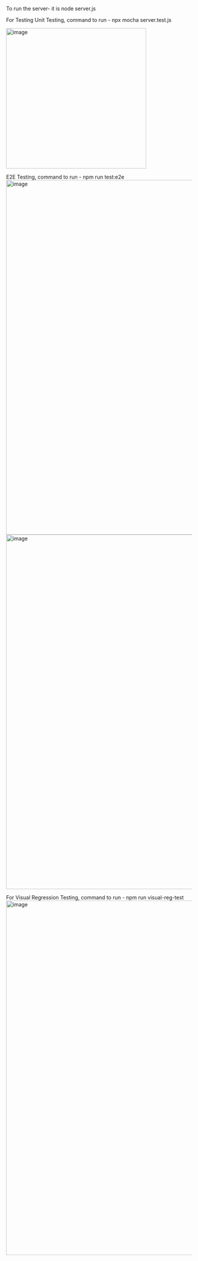 To run the server- it is node server.js

For Testing
Unit Testing, command to run - npx mocha server.test.js

<img width="380" alt="image" src="https://github.com/Sathvika-Patwari/personal-budget-services/assets/59678215/2be42b54-77fb-4006-b4ce-be3d3e6d17eb">

E2E Testing, command to run - npm run test:e2e
<img width="960" alt="image" src="https://github.com/Sathvika-Patwari/personal-budget-services/assets/59678215/b2fa530c-772b-4895-936d-137d15f43dd4">
<img width="960" alt="image" src="https://github.com/Sathvika-Patwari/personal-budget-services/assets/59678215/8e6a85e3-41ae-4822-a4c2-1d47b9fabe3a">

For Visual Regression Testing, command to run - npm run visual-reg-test
<img width="960" alt="image" src="https://github.com/Sathvika-Patwari/personal-budget-services/assets/59678215/10d98993-607e-4bff-ad8b-adc45ac52827">



